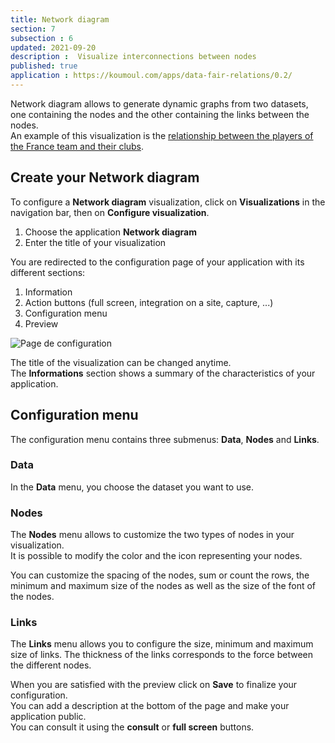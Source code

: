 ```yaml
---
title: Network diagram
section: 7
subsection : 6
updated: 2021-09-20
description :  Visualize interconnections between nodes
published: true
application : https://koumoul.com/apps/data-fair-relations/0.2/
---
```


Network diagram allows to generate dynamic graphs from two datasets, one containing the nodes and the other containing the links between the nodes.  
An example of this visualization is the [relationship between the players of the France team and their clubs](https://opendata.koumoul.com/reuses/relation-entre-les-joueurs-de-l'equipe-de-france-et-leurs-clubs).

## Create your Network diagram

To configure a **Network diagram** visualization, click on **Visualizations** in the navigation bar, then on **Configure visualization**.  

1. Choose the application **Network diagram**
2. Enter the title of your visualization

<p>
</p>

You are redirected to the configuration page of your application with its different sections:  

1. Information
2. Action buttons (full screen, integration on a site, capture, ...)
3. Configuration menu
4. Preview

![Page de configuration](./images/user-guide-backoffice/relation-config.jpg)

The title of the visualization can be changed anytime.  
The **Informations** section shows a summary of the characteristics of your application.

## Configuration menu

The configuration menu contains three submenus: **Data**, **Nodes** and **Links**.

### Data
In the **Data** menu, you choose the dataset you want to use.

### Nodes
The **Nodes** menu allows to customize the two types of nodes in your visualization.  
It is possible to modify the color and the icon representing your nodes.

You can customize the spacing of the nodes, sum or count the rows, the minimum and maximum size of the nodes as well as the size of the font of the nodes.

### Links

The **Links** menu allows you to configure the size, minimum and maximum size of links. The thickness of the links corresponds to the force between the different nodes.

When you are satisfied with the preview click on **Save** to finalize your configuration.  
You can add a description at the bottom of the page and make your application public.  
You can consult it using the **consult** or **full screen** buttons.
